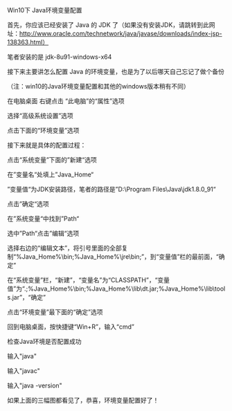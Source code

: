 Win10下 Java环境变量配置

首先，你应该已经安装了 Java 的 JDK 了（如果没有安装JDK，请跳转到此网址：http://www.oracle.com/technetwork/java/javase/downloads/index-jsp-138363.html）

笔者安装的是 jdk-8u91-windows-x64

接下来主要讲怎么配置 Java 的环境变量，也是为了以后哪天自己忘记了做个备份

（注：win10的Java环境变量配置和其他的windows版本稍有不同）

在电脑桌面 右键点击 “此电脑”的“属性”选项



 

选择“高级系统设置”选项



 

点击下面的“环境变量”选项



 

接下来就是具体的配置过程：

点击“系统变量”下面的”新建“选项



 

在”变量名“处填上”Java_Home“

”变量值“为JDK安装路径，笔者的路径是”D:\Program Files\Java\jdk1.8.0_91“

点击”确定“选项



 

在”系统变量“中找到”Path“



 

选中”Path“点击”编辑“选项



 

选择右边的“编辑文本”，将引号里面的全部复制“%Java_Home%\bin;%Java_Home%\jre\bin;”，到“变量值”栏的最前面，“确定”



 

在“系统变量”栏，“新建”，“变量名”为“CLASSPATH”，“变量值”为“.;%Java_Home%\bin;%Java_Home%\lib\dt.jar;%Java_Home%\lib\tools.jar”，“确定”



 

点击“环境变量”最下面的“确定”选项

 

回到电脑桌面，按快捷键“Win+R”，输入“cmd”



 

检查Java环境是否配置成功

输入"java"



 

输入"javac"



输入"java -version"



 

如果上面的三幅图都看见了，恭喜，环境变量配置好了！
